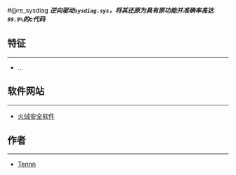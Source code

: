 #@re_sysdiag  ***逆向驱动```sysdiag.sys```，将其还原为具有原功能并准确率高达```99.9%```的c代码***



## 特征
-----------
- ...




## 软件网站
---------------
- [火绒安全软件][99]




## 作者
---------------
- [Tennn][1]


[1]:https://github.com/stonedreamforest
[99]: http://www.huorong.cn/index.html
